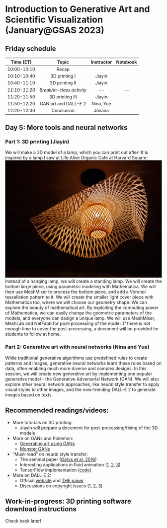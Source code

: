 # Introduction to Generative Art and Scientific Visualization (January@GSAS 2023)

## Friday schedule

|   Time (ET)   |           Topic           | Instructor | Notebook |
|:-------------:|:-------------------------:|:----------:|:--------:|
|  10:00-10:10  |           Recap           |            |          |
|  10:10-10:40  |       3D printing I       |   Jiayin   |          |
|  10:40-11:10  |       3D printing II      |   Jiayin   |          |
| _11:10-11:20_ | _Break/in-class activity_ |    _--_    |   _--_   |
|  11:20-11:50  |      3D printing III      |   Jiayin   |          |
|  11:50-12:20  |    GAN art and DALL-E 2   |  Nina, Yue |          |
|  12:20-12:30  |         Conclusion        |   Jovana   |          |

## Day 5: More tools and neural networks

### Part 1: 3D printing (Jiayin)
We will make a 3D model of a lamp, which you can print out after! It is inspired by a lamp I saw at Life Alive Organic Cafe at Harvard Square:
![3D printing idea](figs/3d_printing_idea.png)
Instead of a hanging lamp, we will create a standing lamp. We will create the bottom large piece, using parametric modeling with Mathematica. We will then use MeshMixer to process the bottom piece, and add a Voronoi tessellation pattern to it. We will create the smaller light cover piece with Mathematica too, where we will choose our geometry shape. We can explore the beauty of mathematical art. By exploiting the computing power of Mathematica, we can easily change the geometric parameters of the models, and everyone can design a unique lamp. We will use MeshMixer, MeshLab and NetFabb for post-processing of the model. If there is not enough time to cover the post-processing, a document will be provided for students to follow at home.

### Part 2: Generative art with neural networks (Nina and Yue)
While traditional generative algorithms use predefined rules to create patterns and images, generative neural networks learn these rules based on data, often enabling much more diverse and complex designs. In this session, we will create new generative art by implementing one popular generative model - the Generative Adversarial Network (GAN). We will also explore other neural network approaches, like neural style transfer to apply visual styles to other images, and the now-trending DALL-E 2 to generate images based on texts.

## Recommended readings/videos:
- More tutorials on 3D printing:
    - Jiayin will prepare a document for post-processing/fixing of the 3D models
- More on GANs and Pokémon:
    - [Generating art using GANs](https://blog.jovian.ai/generating-art-with-gans-352ceef3d51f)
    - [Monster GANs](https://medium.com/@yvanscher/using-gans-to-create-monsters-for-your-game-c1a3ece2f0a0)
- “Must-read” on neural style transfer:
    - The seminal paper ([Gatys et al. 2016](https://openaccess.thecvf.com/content_cvpr_2016/html/Gatys_Image_Style_Transfer_CVPR_2016_paper.html))
    - Interesting applications in fluid animation ([1](https://dl.acm.org/doi/10.1145/3355089.3356560), [2](https://www.youtube.com/watch?v=TyNlaBoP6oI), [3](https://cgl.ethz.ch/publications/papers/paperKim20a.php))
    - TensorFlow implementation ([code](https://www.tensorflow.org/tutorials/generative/style_transfer))
- More on DALL-E 2:
    - Official [website](https://openai.com/dall-e-2/) and [THE paper](https://arxiv.org/pdf/2204.06125.pdf)
    - Discussions on copyright issues ([1](https://www.technollama.co.uk/dall%C2%B7e-goes-commercial-but-what-about-copyright), [2](https://www.wired.com/story/openai-dalle-copyright-intellectual-property-art/), [3](https://kotaku.com/ai-art-dall-e-midjourney-stable-diffusion-copyright-1849388060))

## Work-in-progress: 3D printing software download instructions

Check back later!